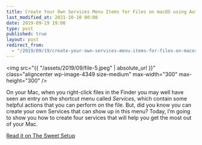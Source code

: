 ```yaml
---
title: Create Your Own Services Menu Items for Files on macOS using Automator
last_modified_at: 2021-10-10 00:00
date: 2019-09-19 19:00
type: post
published: true
layout: post
redirect_from:
  - "/2019/09/19/create-your-own-services-menu-items-for-files-on-macos-using-automator.html"
---
```

<img src="{{ "/assets/2019/09/file-5.jpeg" | absolute_url }}" class="aligncenter wp-image-4349 size-medium" max-width="300" max-height="300" />  

<!--more-->

On your Mac, when you right-click files in the Finder you may well have seen an entry on the shortcut menu called _Services_, which contain some helpful actions that you can perform on the file. But, did you know you can create your own Services that can show up in this menu? Today, I&#8217;m going to show you how to create four services that will help you get the most out of your Mac.  

<a href="https://thesweetsetup.com/create-your-own-services-menu-items-for-files-on-macos-using-automator/">Read it on The Sweet Setup</a>  
